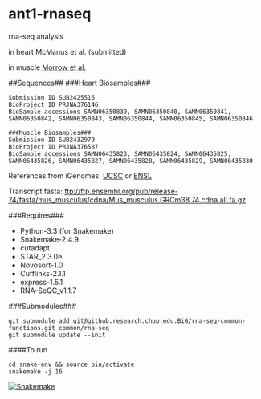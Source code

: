 ant1-rnaseq
============

rna-seq analysis 

in heart McManus et al. (submitted)

in muscle [Morrow et al.](https://www.ncbi.nlm.nih.gov/pubmed/28223503) 

##Sequences##
###Heart Biosamples###
```
Submission ID SUB2425516
BioProject ID PRJNA376146
BioSample accessions SAMN06350839, SAMN06350840, SAMN06350841, SAMN06350842, SAMN06350843, SAMN06350844, SAMN06350845, SAMN06350846
```

```
###Muscle Biosamples###
Submission ID SUB2432979
BioProject ID PRJNA376587
BioSample accessions SAMN06435823, SAMN06435824, SAMN06435825, SAMN06435826, SAMN06435827, SAMN06435828, SAMN06435829, SAMN06435830

```

References from iGenomes:
[UCSC](ftp://ussd-ftp.illumina.com/Mus_musculus/UCSC/mm10/Mus_musculus_UCSC_mm10.tar.gz)
or
[ENSL](ftp://ussd-ftp.illumina.com/Mus_musculus/Ensembl/GRCm38/Mus_musculus_Ensembl_GRCm38.tar.gz)

Transcript fasta:
<ftp://ftp.ensembl.org/pub/release-74/fasta/mus_musculus/cdna/Mus_musculus.GRCm38.74.cdna.all.fa.gz>

###Requires###
- Python-3.3 (for Snakemake)
- Snakemake-2.4.9
- cutadapt
- STAR_2.3.0e
- Novosort-1.0
- Cufflinks-2.1.1
- express-1.5.1
- RNA-SeQC_v1.1.7

###Submodules###
```
git submodule add git@github.research.chop.edu:BiG/rna-seq-common-functions.git common/rna-seq
git submodule update --init
```

####To run
```
cd snake-env && source bin/activate
snakemake -j 16
```

[![Snakemake](https://img.shields.io/badge/snakemake-≥3.4.2-brightgreen.svg?style=flat-square)](https://bitbucket.org/johanneskoester/snakemake)
